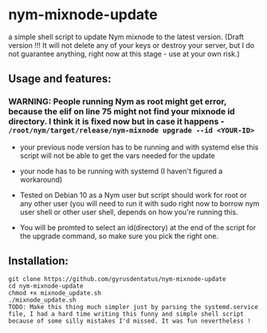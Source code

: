 # nym-mixnode-update

a simple shell script to update Nym mixnode to the latest version. (Draft version !!! It will not delete any of your keys or destroy your server, but I do not guarantee anything, right now at this stage - use at your own risk.)

## Usage and features:
### **WARNING:** People running Nym as root might get error, because the elif on line 75 might not find your mixnode id directory. I think it is fixed now but in case it happens - `/root/nym/target/release/nym-mixnode upgrade --id <YOUR-ID>` 
- your previous node version has to be running and with systemd else this script will not be able to get the vars needed for the update

- your node has to be running with systemd (I haven't figured a workaround)

- Tested on Debian 10 as a Nym user but script should work for root or any other user (you will need to run it with sudo right now to borrow nym user shell or other user shell, depends on how you're running this.

- You will be promted to select an id(directory) at the end of the script for the upgrade command, so make sure you pick the right one.

## Installation:
```
git clone https://github.com/gyrusdentatus/nym-mixnode-update 
cd nym-mixnode-update
chmod +x mixnode_update.sh
./mixnode_update.sh
TODO: Make this thing much simpler just by parsing the systemd.service file, I had a hard time writing this funny and simple shell script because of some silly mistakes I'd missed. It was fun nevertheless !
```
